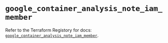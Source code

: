 # `google_container_analysis_note_iam_member`

Refer to the Terraform Registory for docs: [`google_container_analysis_note_iam_member`](https://registry.terraform.io/providers/hashicorp/google-beta/5.3.0/docs/resources/google_container_analysis_note_iam_member).
